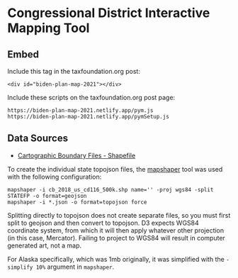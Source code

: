 # Congressional District Interactive Mapping Tool

## Embed

Include this tag in the taxfoundation.org post:

`<div id="biden-plan-map-2021"></div>`

Include these scripts on the taxfoundation.org post page:

    https://biden-plan-map-2021.netlify.app/pym.js
    https://biden-plan-map-2021.netlify.app/pymSetup.js



## Data Sources

* [Cartographic Boundary Files - Shapefile](https://www.census.gov/geographies/mapping-files/time-series/geo/carto-boundary-file.html)

To create the individual state topojson files, the [mapshaper](https://github.com/mbloch/mapshaper) tool was used with the following configuration:

```
mapshaper -i cb_2018_us_cd116_500k.shp name='' -proj wgs84 -split STATEFP -o format=geojson
mapshaper -i *.json -o format=topojson force
```

Splitting directly to topojson does not create separate files, so you must first split to geojson and then convert to topojson. D3 expects WGS84 coordinate system, from which it will then apply whatever other projection (in this case, Mercator). Failing to project to WGS84 will result in computer generated art, not a map.

For Alaska specifically, which was 1mb originally, it was simplified with the `-simplify 10%` argument in `mapshaper`.